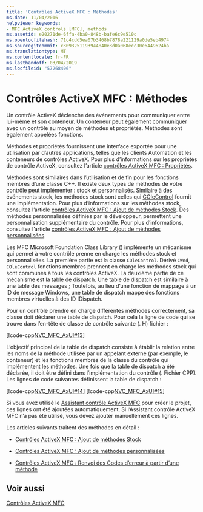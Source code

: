```yaml
---
title: 'Contrôles ActiveX MFC : Méthodes'
ms.date: 11/04/2016
helpviewer_keywords:
- MFC ActiveX controls [MFC], methods
ms.assetid: e20271de-6ffa-4ba0-848b-bafe6c9e510c
ms.openlocfilehash: 71c4cdd5ea07b3468b7878a221129a0de5eb4974
ms.sourcegitcommit: c3093251193944840e3d0a068ecc30e6449624ba
ms.translationtype: MT
ms.contentlocale: fr-FR
ms.lasthandoff: 03/04/2019
ms.locfileid: "57268406"
---
```

# <a name="mfc-activex-controls-methods"></a>Contrôles ActiveX MFC : Méthodes

Un contrôle ActiveX déclenche des événements pour communiquer entre lui-même et son conteneur. Un conteneur peut également communiquer avec un contrôle au moyen de méthodes et propriétés. Méthodes sont également appelées fonctions.

Méthodes et propriétés fournissent une interface exportée pour une utilisation par d’autres applications, telles que les clients Automation et les conteneurs de contrôles ActiveX. Pour plus d’informations sur les propriétés de contrôle ActiveX, consultez l’article [contrôles ActiveX MFC : Propriétés](../mfc/mfc-activex-controls-properties.md).

Méthodes sont similaires dans l’utilisation et de fin pour les fonctions membres d’une classe C++. Il existe deux types de méthodes de votre contrôle peut implémenter : stock et personnalisés. Similaire à des événements stock, les méthodes stock sont celles qui [COleControl](../mfc/reference/colecontrol-class.md) fournit une implémentation. Pour plus d’informations sur les méthodes stock, consultez l’article [contrôles ActiveX MFC : Ajout de méthodes Stock](../mfc/mfc-activex-controls-adding-stock-methods.md). Des méthodes personnalisées définies par le développeur, permettent une personnalisation supplémentaire du contrôle. Pour plus d’informations, consultez l’article [contrôles ActiveX MFC : Ajout de méthodes personnalisées](../mfc/mfc-activex-controls-adding-custom-methods.md).

Les MFC Microsoft Foundation Class Library () implémente un mécanisme qui permet à votre contrôle prenne en charge les méthodes stock et personnalisées. La première partie est la classe `COleControl`. Dérivé `CWnd`, `COleControl` fonctions membres prennent en charge les méthodes stock qui sont communes à tous les contrôles ActiveX. La deuxième partie de ce mécanisme est la table de dispatch. Une table de dispatch est similaire à une table des messages ; Toutefois, au lieu d’une fonction de mappage à un ID de message Windows, une table de dispatch mappe des fonctions membres virtuelles à des ID IDispatch.

Pour un contrôle prendre en charge différentes méthodes correctement, sa classe doit déclarer une table de dispatch. Pour cela la ligne de code qui se trouve dans l’en-tête de classe de contrôle suivante (. H) fichier :

[!code-cpp[NVC_MFC_AxUI#13](../mfc/codesnippet/cpp/mfc-activex-controls-methods_1.h)]

L’objectif principal de la table de dispatch consiste à établir la relation entre les noms de la méthode utilisée par un appelant externe (par exemple, le conteneur) et les fonctions membres de la classe du contrôle qui implémentent les méthodes. Une fois que la table de dispatch a été déclarée, il doit être défini dans l’implémentation du contrôle (. Fichier CPP). Les lignes de code suivantes définissent la table de dispatch :

[!code-cpp[NVC_MFC_AxUI#14](../mfc/codesnippet/cpp/mfc-activex-controls-methods_2.cpp)]
[!code-cpp[NVC_MFC_AxUI#15](../mfc/codesnippet/cpp/mfc-activex-controls-methods_3.cpp)]

Si vous avez utilisé le [Assistant contrôle ActiveX MFC](../mfc/reference/mfc-activex-control-wizard.md) pour créer le projet, ces lignes ont été ajoutées automatiquement. Si l’Assistant contrôle ActiveX MFC n’a pas été utilisé, vous devez ajouter manuellement ces lignes.

Les articles suivants traitent des méthodes en détail :

- [Contrôles ActiveX MFC : Ajout de méthodes Stock](../mfc/mfc-activex-controls-adding-stock-methods.md)

- [Contrôles ActiveX MFC : Ajout de méthodes personnalisées](../mfc/mfc-activex-controls-adding-custom-methods.md)

- [Contrôles ActiveX MFC : Renvoi des Codes d’erreur à partir d’une méthode](../mfc/mfc-activex-controls-returning-error-codes-from-a-method.md)

## <a name="see-also"></a>Voir aussi

[Contrôles ActiveX MFC](../mfc/mfc-activex-controls.md)
